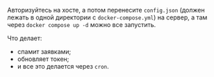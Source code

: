Авторизуйтесь на хосте, а потом перенесите `config.json` (должен лежать в одной директории с `docker-compose.yml`) на сервер, а там через `docker compose up -d` можно все запустить.

Что делает:

* спамит заявками;
* обновляет токен;
* и все это делается через `cron`.
